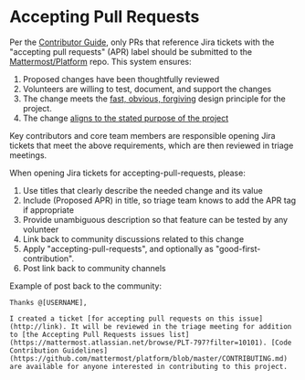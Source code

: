 # Accepting Pull Requests

Per the [Contributor Guide](https://github.com/mattermost/platform/blob/master/CONTRIBUTING.md), only PRs that reference Jira tickets with the "accepting pull requests" (APR) label should be submitted to the [Mattermost/Platform](https://github.com/mattermost/platform) repo. This system ensures:

1. Proposed changes have been thoughtfully reviewed 
2. Volunteers are willing to test, document, and support the changes
3. The change meets the [fast, obvious, forgiving](http://www.mattermost.org/design-principles/) design principle for the project.
4. The change [aligns to the stated purpose of the project](http://www.mattermost.org/vision/#mattermost-teams-v1)

Key contributors and core team members are responsible opening Jira tickets that meet the above requirements, which are then reviewed in triage meetings. 

When opening Jira tickets for accepting-pull-requests, please:

1. Use titles that clearly describe the needed change and its value 
2. Include (Proposed APR) in title, so triage team knows to add the APR tag if appropriate
3. Provide unambiguous description so that feature can be tested by any volunteer
4. Link back to community discussions related to this change
5. Apply "accepting-pull-requests", and optionally as "good-first-contribution".
6. Post link back to community channels

Example of post back to the community: 

```
Thanks @[USERNAME], 

I created a ticket [for accepting pull requests on this issue](http://link). It will be reviewed in the triage meeting for addition to [the Accepting Pull Requests issues list](https://mattermost.atlassian.net/browse/PLT-797?filter=10101). [Code Contribution Guidelines](https://github.com/mattermost/platform/blob/master/CONTRIBUTING.md) are available for anyone interested in contributing to this project.
```

